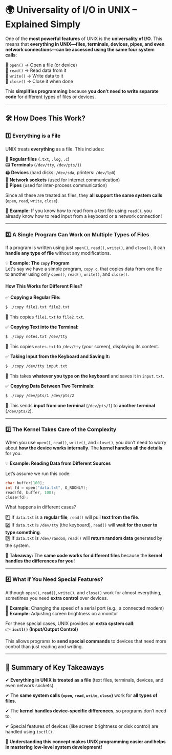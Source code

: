 # **🌍 Universality of I/O in UNIX – Explained Simply**  

One of the **most powerful features** of UNIX is the **universality of I/O**. This means that **everything in UNIX—files, terminals, devices, pipes, and even network connections—can be accessed using the same four system calls**:  

🔹 `open()` → Open a file (or device)  
🔹 `read()` → Read data from it  
🔹 `write()` → Write data to it  
🔹 `close()` → Close it when done  

This **simplifies programming** because **you don’t need to write separate code** for different types of files or devices.  

---

## **🛠 How Does This Work?**
### **1️⃣ Everything is a File**  
UNIX treats **everything** as a file. This includes:  

📄 **Regular files** (`.txt`, `.log`, `.c`)  
📟 **Terminals** (`/dev/tty`, `/dev/pts/1`)  
🖨 **Devices** (hard disks: `/dev/sda`, printers: `/dev/lp0`)  
📡 **Network sockets** (used for internet communication)  
🚰 **Pipes** (used for inter-process communication)  

Since all these are treated as files, they **all support the same system calls** (`open`, `read`, `write`, `close`).  

📌 **Example:** If you know how to read from a text file using `read()`, you already know how to read input from a keyboard or a network connection!  

---

### **2️⃣ A Single Program Can Work on Multiple Types of Files**  
If a program is written using just `open()`, `read()`, `write()`, and `close()`, it can **handle any type of file** without any modifications.  

💡 **Example: The `copy` Program**  
Let's say we have a simple program, `copy.c`, that copies data from one file to another using only `open()`, `read()`, `write()`, and `close()`.  

#### **How This Works for Different Files?**  

✅ **Copying a Regular File:**  
```bash
$ ./copy file1.txt file2.txt  
```
📌 This copies `file1.txt` to `file2.txt`.  

✅ **Copying Text into the Terminal:**  
```bash
$ ./copy notes.txt /dev/tty  
```
📌 This copies `notes.txt` to `/dev/tty` (your screen), displaying its content.  

✅ **Taking Input from the Keyboard and Saving It:**  
```bash
$ ./copy /dev/tty input.txt  
```
📌 This takes **whatever you type on the keyboard** and saves it in `input.txt`.  

✅ **Copying Data Between Two Terminals:**  
```bash
$ ./copy /dev/pts/1 /dev/pts/2  
```
📌 This sends **input from one terminal** (`/dev/pts/1`) to **another terminal** (`/dev/pts/2`).  

---

### **3️⃣ The Kernel Takes Care of the Complexity**  
When you use `open()`, `read()`, `write()`, and `close()`, you don’t need to worry about **how the device works internally**. The **kernel handles all the details** for you.  

💡 **Example: Reading Data from Different Sources**  

Let’s assume we run this code:  
```c
char buffer[100];
int fd = open("data.txt", O_RDONLY);
read(fd, buffer, 100);
close(fd);
```
What happens in different cases?  

1️⃣ If `data.txt` is a **regular file**, `read()` will pull **text from the file**.  
2️⃣ If `data.txt` is `/dev/tty` (the keyboard), `read()` will **wait for the user to type something**.  
3️⃣ If `data.txt` is `/dev/random`, `read()` will **return random data** generated by the system.  

🎯 **Takeaway:** The **same code works for different files** because the **kernel handles the differences for you**!

---

### **4️⃣ What if You Need Special Features?**
Although `open()`, `read()`, `write()`, and `close()` work for almost everything, sometimes you need **extra control** over devices.  

🔹 **Example:** Changing the speed of a serial port (e.g., a connected modem)  
🔹 **Example:** Adjusting screen brightness on a monitor  

For these special cases, UNIX provides an **extra system call**:  
👉 **`ioctl()` (Input/Output Control)**  

This allows programs to **send special commands** to devices that need more control than just reading and writing.

---

## **📝 Summary of Key Takeaways**  

✔ **Everything in UNIX is treated as a file** (text files, terminals, devices, and even network sockets).  

✔ The **same system calls (`open`, `read`, `write`, `close`)** work for **all types of files**.  

✔ The **kernel handles device-specific differences**, so programs don’t need to.  

✔ Special features of devices (like screen brightness or disk control) are handled using `ioctl()`.  

🚀 **Understanding this concept makes UNIX programming easier and helps in mastering low-level system development!**
